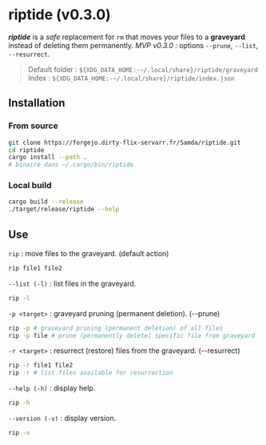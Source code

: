 # riptide (v0.3.0)

***riptide*** is a *safe* replacement for `rm` that moves your files to a **graveyard**
instead of deleting them permanently.
*MVP v0.3.0 :* options `--prune`, `--list`, `--resurrect`.

> Default folder : `${XDG_DATA_HOME:-~/.local/share}/riptide/graveyard`  
> Index : `${XDG_DATA_HOME:-~/.local/share}/riptide/index.json`

## Installation

### From source

```bash
git clone https://forgejo.dirty-flix-servarr.fr/Samda/riptide.git
cd riptide
cargo install --path .
# binaire dans ~/.cargo/bin/riptide
```

### Local build

```bash
cargo build --release
./target/release/riptide --help
```

## Use

`rip` : move files to the graveyard. (default action)

```bash
rip file1 file2
```

`--list (-l)` : list files in the graveyard.

```bash
rip -l
```

`-p <target>` : graveyard pruning (permanent deletion). (--prune)

```bash
rip -p # graveyard pruning (permanent deletion) of all files
rip -p file # prune (permanently delete) specific file from graveyard
```

`-r <target>` : resurrect (restore) files from the graveyard. (--resurrect)

```bash
rip -r file1 file2
rip -r # list files available for resurrection
```

`--help (-h)` : display help.

```bash
rip -h
```

`--version (-v)` : display version.

```bash
rip -v
```
